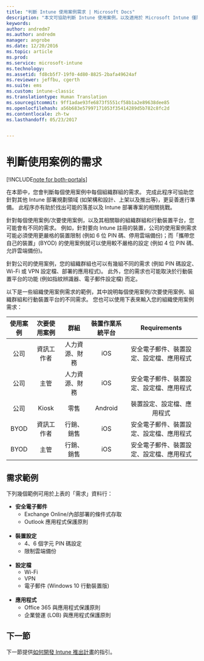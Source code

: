 ```yaml
---
title: "判斷 Intune 使用案例需求 | Microsoft Docs"
description: "本文可協助判斷 Intune 使用案例，以及適用於 Microsoft Intune 僅限雲端實作的次要使用案例需求。"
keywords: 
author: andredm7
ms.author: andredm
manager: angrobe
ms.date: 12/20/2016
ms.topic: article
ms.prod: 
ms.service: microsoft-intune
ms.technology: 
ms.assetid: fd8cb5f7-19f0-4d80-8825-2bafa49624af
ms.reviewer: jeffbu, cgerth
ms.suite: ems
ms.custom: intune-classic
ms.translationtype: Human Translation
ms.sourcegitcommit: 9ff1adae93fe6873f5551cf58b1a2e89638dee85
ms.openlocfilehash: a56b683e57997171053f35414289d5b782c8fc2d
ms.contentlocale: zh-tw
ms.lasthandoff: 05/23/2017


---
```


# <a name="determine-intune-use-case-scenario-requirements"></a>判斷使用案例的需求

[!INCLUDE[note for both-portals](../includes/note-for-both-portals.md)]

在本節中，您會判斷每個使用案例中每個組織群組的需求。 完成此程序可協助您針對其他 Intune 部署規劃領域 (如架構和設計、上架以及推出等)，更妥善進行準備。 此程序亦有助於找出可能的落差以及 Intune 部署專案的相關挑戰。

針對每個使用案例/次要使用案例，以及其相關聯的組織群組和行動裝置平台，您可能會有不同的需求。 例如，針對要向 Intune 註冊的裝置，公司的使用案例需求可能必須使用更嚴格的裝置限制 (例如 6 位 PIN 碼、停用雲端備份)；而「攜帶您自己的裝置」(BYOD) 的使用案例就可以使用較不嚴格的設定 (例如 4 位 PIN 碼、允許雲端備份)。

針對公司的使用案例，您的組織群組也可以有幾組不同的需求 (例如 PIN 碼設定、Wi-Fi 或 VPN 設定檔、部署的應用程式)。 此外，您的需求也可能取決於行動裝置平台的功能 (例如指紋辨識器、電子郵件設定檔) 而定。

以下是一些組織使用案例需求的範例，其中說明每個使用案例/次要使用案例、組織群組和行動裝置平台的不同需求。 您也可以使用下表來輸入您的組織使用案例需求：

| **使用案例** | **次要使用案例** | **群組** | **裝置作業系統平台** | **Requirements** |
|:---:|:---:|:---:|:---:|:---:|
| 公司 | 資訊工作者 | 人力資源、財務 | iOS | 安全電子郵件、裝置設定、設定檔、應用程式 |                                                          
| 公司 | 主管 | 人力資源、財務 | iOS | 安全電子郵件、裝置設定、設定檔、應用程式 |                                                         
| 公司 | Kiosk | 零售 | Android | 裝置設定、設定檔、應用程式 |
| BYOD | 資訊工作者 | 行銷、銷售 | iOS | 安全電子郵件、裝置設定、設定檔、應用程式 |                                                         
| BYOD | 主管 | 行銷、銷售 | iOS | 安全電子郵件、裝置設定、設定檔、應用程式 |

## <a name="examples-of-requirements"></a>需求範例

下列幾個範例可用於上表的「需求」資料行：

- **安全電子郵件**
    - Exchange Online/內部部署的條件式存取
    - Outlook 應用程式保護原則
<br></br>
- **裝置設定**
    - 4、6 個字元 PIN 碼設定
    - 限制雲端備份
<br></br>
- **設定檔**
    - Wi-Fi
    - VPN
    - 電子郵件 (Windows 10 行動裝置版)
<br></br>
- **應用程式**
    - Office 365 與應用程式保護原則
    - 企業營運 (LOB) 與應用程式保護原則

## <a name="next-section"></a>下一節

下一節提供[如何開發 Intune 推出計畫](section-4-develop-a-rollout-plan.md)的指引。

